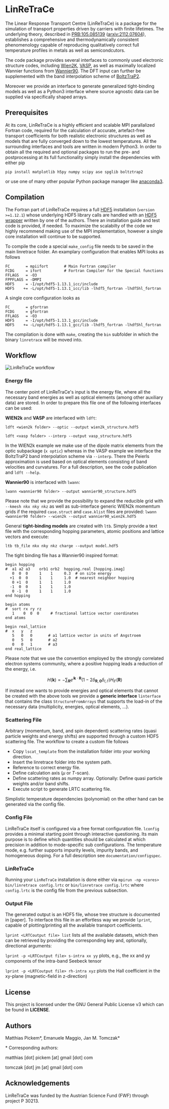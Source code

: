 # LinReTraCe
The Linear Response Transport Centre (LinReTraCe) is a package for the simulation of transport properties driven by carriers with finite lifetimes. The underlying theory, described in [PRB:105.085139](https://journals.aps.org/prb/abstract/10.1103/PhysRevB.105.085139) ([arxiv:2112.07604](https://arxiv.org/abs/2112.07604)), establishes a comprehensive and thermodynamically consistent phenomenology capable of reproducing qualitatively correct full temperature profiles in metals as well as semicondcutors.

The code package provides several interfaces to commonly used electronic structure codes, including [Wien2K](http://susi.theochem.tuwien.ac.at), [VASP](https://vasp.at), as well as maximally localized Wannier functions from [Wannier90](http://www.wannier.org). The DFT input can further be supplemented with the band interpolation scheme of [BoltzTraP2](https://gitlab.com/sousaw/BoltzTraP2).

Moreover we provide an interface to generate generalized tight-binding models as well as a Python3 interface where source agnostic data can be supplied via specifically shaped arrays.

## Prerequisites

At its core, LinReTraCe is a highly efficient and scalable MPI parallalized Fortran code, required for the calculation of accurate, artefact-free transport coefficients for both realistic electronic structures as well as models that are fully converged down to the lowest temperatures. All the surrounding interfaces and tools are written in modern Python3.
In order to obtain all the required and optional packages to run the pre- and postprocessing at its full functionality simply install the dependencies with either pip

`pip install matplotlib h5py numpy scipy ase spglib boltztrap2`

or use one of many other popular Python package manager like [anaconda3](https://www.anaconda.com).

## Compilation

The Fortran part of LinReTraCe requires a full [HDF5](https://www.hdfgroup.org/solutions/hdf5/) installation (`version >=1.12.1`) whose underlying HDF5 library calls are handled with an [HDF5 wrapper](https://github.com/linretrace/hdf5_wrapper) written by one of the authors. There an installation guide and test code is provided, if needed. To maximize the scalabilty of the code we highly recommend making use of the MPI implementation, however a single core installation will continue to be supported.

To compile the code a special `make_config` file needs to be saved in the main linretrace folder. An examplary configuration that enables MPI looks as follows
```
FC       = mpiifort       # Main Fortran compiler
FCDG     = ifort          # Fortran Compiler for the Special functions
FFLAGS   = -O3
FPPFLAGS = -DMPI
HDF5     = -I/opt/hdf5-1.13.1_icc/include
HDF5    += -L/opt/hdf5-1.13.1_icc/lib -lhdf5_fortran -lhdf5hl_fortran
```
A single core configuration looks as
```
FC       = gfortran
FCDG     = gfortran
FFLAGS   = -O3
HDF5     = -I/opt/hdf5-1.13.1_gcc/include
HDF5    += -L/opt/hdf5-1.13.1_gcc/lib -lhdf5_fortran -lhdf5hl_fortran
```
The compilation is done with `make`, creating the `bin` subfolder in which the binary `linretrace` will be moved into.

## Workflow
![LinReTraCe workflow](https://github.com/LinReTraCe/LinReTraCe/blob/release/documentation/flowchart.png?raw=true "LinReTraCe workflow")

### Energy file
The center point of LinReTraCe's input is the energy file, where all the necessary band energies as well as optical elements (among other auxiliary data) are stored. In order to prepare this file one of the following interfaces can be used:

**WIEN2k** and **VASP** are interfaced with `ldft`:

`ldft <wien2k folder> --optic --output wien2k_structure.hdf5`

`ldft <vasp folder> --interp --output vasp_structure.hdf5`

In the WIEN2k example we make use of the dipole matrix elements from the optic subpackage (`x optic`) whereas in the VASP example we interface the BoltzTraP2 band interpolation scheme via `--interp`. There the Peierls approximation is used based on optical elements consisting of band velocities and curvatures. For a full description, see the code publication and `ldft --help`.

**Wannier90** is interfaced with `lwann`:

`lwann <wannier90 folder> --output wannier90_structure.hdf5`

Please note that we provide the possibility to expand the reducible grid with `--kmesh nkx nky nkz` as well as sub-interface generic WIEN2k momemtum grids if the required `case.struct` and `case.klist` files are provided:
`lwann <wannier90 folder> --wien2k --output wannier90_wien2k.hdf5`

General **tight-binding models** are created with `ltb`. Simply provide a text file with the corresponding hopping parameters, atomic positions and lattice vectors and execute:

`ltb tb_file nkx nky nkz charge --output model.hdf5`

The tight binding file has a Wannier90 inspired format:
```
begin hopping
#  a1 a2 a3    orb1 orb2  hopping.real [hopping.imag]
   0  0  0     1    1     0.3  # on site energy
  +1  0  0     1    1     1.0  # nearest neighbor hopping
   0 +1  0     1    1     1.0
  -1  0  0     1    1     1.0
   0 -1  0     1    1     1.0
end hopping

begin atoms
#  sort rx ry rz
   1    0  0  0     # fractional lattice vector coordinates
end atoms

begin real_lattice
#  x   y   z
   5   0   0       # a1 lattice vector in units of Angstroem
   0   5   0       # a2
   0   0   1       # a3
end real_lattice
```
Please note that we use the convention employed by the strongly correlated electron systems community, where a positive hopping leads a reduction of the energy, i.e.

$$ H(\mathbf{k}) = -\sum_\mathbf{R} e^{i\mathbf{k}\cdot\mathbf{R}} (1-2\delta_{\mathbf{R},\mathbf{0}}\delta_{l,l'}) H_{ll'}(\mathbf{R}) $$

If instead one wants to provide energies and optical elements that cannot be created with the above tools we provide a **generic interface** `linterface` that contains the class `StructureFromArrays` that supports the load-in of the necessary data (multiplicity, energies, optical elements, ...).

### Scattering File
Arbitrary (momentum, band, and spin dependent) scattering rates (quasi particle weights and energy shifts) are supported through a custom HDF5 scattering file. The workflow to create a custom file follows
- Copy `lscat_template` from the installation folder into your working direction.
- Insert the linretrace folder into the system path.
- Reference to correct energy file.
- Define calculation axis ($\mu$ or $T$-scan).
- Define scattering rates as numpy array.
Optionally: Define quasi particle weights and/or band shifts.
- Execute script to generate LRTC scattering file.

Simplistic temperature dependencies (polynomial) on the other hand can be generated via the config file.
### Config File
LinReTraCe itself is configured via a free format configuration file. `lconfig` provides a minimal starting point through interactive questioning. Its main purpose is to define which quantities should be calculated at which precision in addition to mode-specific sub configurations. The temperature mode, e.g. further supports impurity levels, impurity bands, and homogeneous doping. For a full description see `documentation/configspec`.
### LinReTraCe
Running your `LinReTraCe` installation is done either via
`mpirun -np <cores> bin/linretrace config.lrtc`
or
`bin/linretrace config.lrtc`
where `config.lrtc` is the config file from the previous subsection.

### Output File
The generated output is an HDF5 file, whose tree structure is documented in [paper]. To interface this file in an effortless way we provide `lprint`, capable of plotting/printing all the available transport coefficients.

`lprint <LRTCoutput file> list`
lists all the available datasets, which then can be retrieved by providing the corresponding key and, optionally, directional arguments:

`lprint -p <LRTCoutput file> s-intra xx yy`
plots, e.g., the xx and yy components of the intra-band Seebeck tensor

`lprint -p <LRTCoutput file> rh-intra xyz`
plots the Hall coefficient in the xy-plane (magnetic-field in z-direction)
## License
This project is licensed under the GNU General Public License v3 which can be found in **LICENSE**.


## Authors
Matthias Pickem\*, Emanuele Maggio, Jan M. Tomczak\*

\* Corresponding authors:

matthias [dot] pickem [at] gmail [dot] com

tomczak [dot] jm [at] gmail [dot] com

## Acknowledgements
LinReTraCe was funded by the Austrian Science Fund (FWF) through project P 30213.
